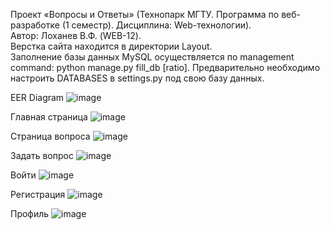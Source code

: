 Проект «Вопросы и Ответы» (Технопарк МГТУ. Программа по веб-разработке (1 семестр). Дисциплина: Web-технологии). <br />
 Автор: Лоханев В.Ф. (WEB-12). <br />
 Верстка сайта находится в директории Layout. <br />
 Заполнение базы данных MySQL осуществляется по management command: python manage.py fill_db [ratio]. Предварительно необходимо настроить DATABASES в settings.py под свою базу данных.  <br />

EER Diagram
![image](https://github.com/user-attachments/assets/0a79bf83-4cb7-4241-ac31-d0bbb29bd874)

Главная страница
![image](https://github.com/user-attachments/assets/6a8d3bb6-c619-4968-8c0c-a52284cc2197)

Страница вопроса
![image](https://github.com/user-attachments/assets/95f65d1b-400d-4f07-afd3-a8535b7ead87)

Задать вопрос
![image](https://github.com/user-attachments/assets/31c42db2-512f-44b1-8282-df32ff8c075e)

Войти
![image](https://github.com/user-attachments/assets/8c05183b-87a7-493a-8dd8-f705c7f91abc)

Регистрация
![image](https://github.com/user-attachments/assets/43a36498-46b8-4a3e-bbe7-f5afe6542c77)

Профиль
![image](https://github.com/user-attachments/assets/79de809b-026d-4931-9aaa-af9de9dc4a11)
